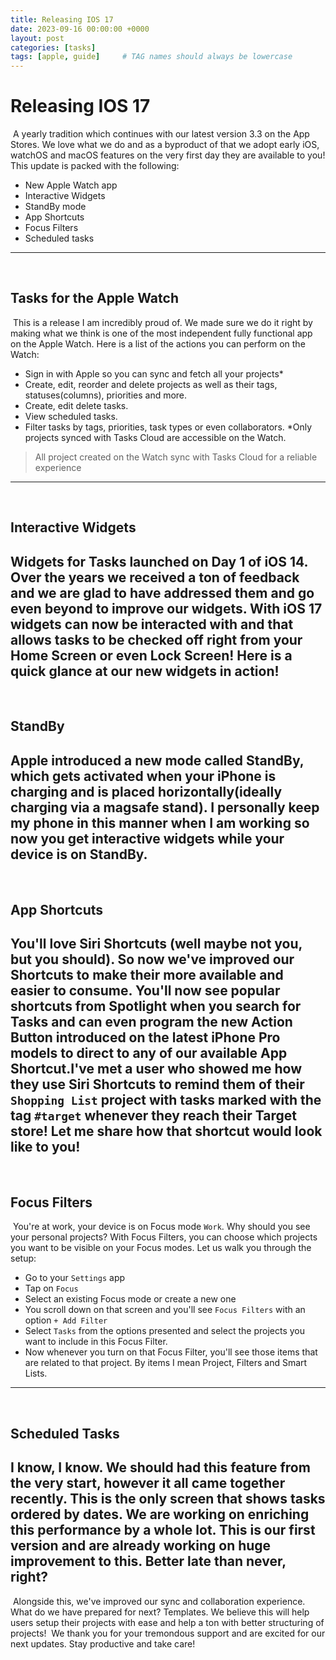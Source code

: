 ```yaml
---
title: Releasing IOS 17
date: 2023-09-16 00:00:00 +0000
layout: post
categories: [tasks]
tags: [apple, guide]     # TAG names should always be lowercase
---
```


# Releasing IOS 17
​
A yearly tradition which continues with our latest version 3.3 on the App Stores. We love what we do and as a byproduct of that we adopt early iOS, watchOS and macOS features on the very first day they are available to you! This update is packed with the following:
​
- New Apple Watch app
- Interactive Widgets
- StandBy mode
- App Shortcuts
- Focus Filters
- Scheduled tasks
​
---
​
## Tasks for the Apple Watch
​
This is a release I am incredibly proud of. We made sure we do it right by making what we think is one of the most independent fully functional app on the Apple Watch. Here is a list of the actions you can perform on the Watch:
​
- Sign in with Apple so you can sync and fetch all your projects*
- Create, edit, reorder and delete projects as well as their tags, statuses(columns), priorities and more.
- Create, edit delete tasks.
- View scheduled tasks.
- Filter tasks by tags, priorities, task types or even collaborators.
​
*Only projects synced with Tasks Cloud are accessible on the Watch.
​
> All project created on the Watch sync with Tasks Cloud for a reliable experience
​
---
​
## Interactive Widgets
​
Widgets for Tasks launched on Day 1 of iOS 14. Over the years we received a ton of feedback and we are glad to have addressed them and go even beyond to improve our widgets. With iOS 17 widgets can now be interacted with and that allows tasks to be checked off right from your Home Screen or even Lock Screen! Here is a quick glance at our new widgets in action!
​
---
​
## StandBy
​
Apple introduced a new mode called StandBy, which gets activated when your iPhone is charging and is placed horizontally(ideally charging via a magsafe stand). I personally keep my phone in this manner when I am working so now you get interactive widgets while your device is on StandBy.
​
---
​
## App Shortcuts
​
You'll love Siri Shortcuts (well maybe not you, but you should). So now we've improved our Shortcuts to make their more available and easier to consume. You'll now see popular shortcuts from Spotlight when you search for Tasks and can even program the new Action Button introduced on the latest iPhone Pro models to direct to any of our available App Shortcut.
​
I've met a user who showed me how they use Siri Shortcuts to remind them of their `Shopping List` project with tasks marked with the tag `#target` whenever they reach their Target store! Let me share how that shortcut would look like to you!
​
---
​
## Focus Filters
​
You're at work, your device is on Focus mode `Work`. Why should you see your personal projects? With Focus Filters, you can choose which projects you want to be visible on your Focus modes. Let us walk you through the setup:
​
- Go to your `Settings` app
- Tap on `Focus`
- Select an existing Focus mode or create a new one
- You scroll down on that screen and you'll see `Focus Filters` with an option `+ Add Filter`
- Select `Tasks` from the options presented and select the projects you want to include in this Focus Filter.
- Now whenever you turn on that Focus Filter, you'll see those items that are related to that project. By items I mean Project, Filters and Smart Lists.
​
---
​
## Scheduled Tasks
​
I know, I know. We should had this feature from the very start, however it all came together recently. This is the only screen that shows tasks ordered by dates. We are working on enriching this performance by a whole lot. This is our first version and are already working on huge improvement to this. Better late than never, right?
​
---
​
Alongside this, we've improved our sync and collaboration experience.
​
What do we have prepared for next? Templates. We believe this will help users setup their projects with ease and help a ton with better structuring of projects!
​
We thank you for your tremondous support and are excited for our next updates. Stay productive and take care!